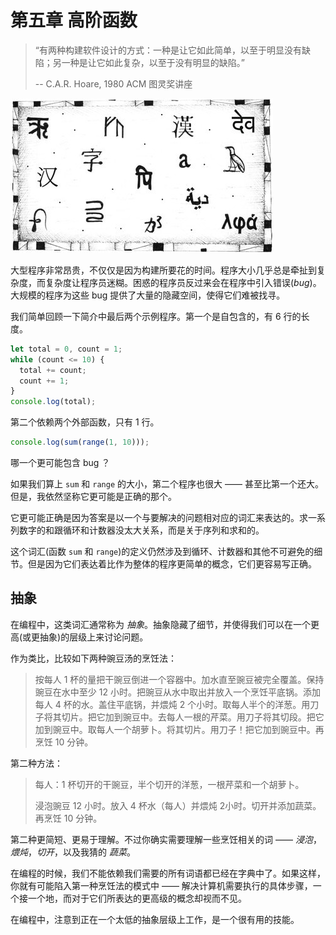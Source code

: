 # 第五章 高阶函数

> “有两种构建软件设计的方式：一种是让它如此简单，以至于明显没有缺陷；另一种是让它如此复杂，以至于没有明显的缺陷。”
>
> -- C.A.R. Hoare, 1980 ACM 图灵奖讲座

![chapter_picture_5][chapter_picture_5]

大型程序非常昂贵，不仅仅是因为构建所要花的时间。程序大小几乎总是牵扯到复杂度，而复杂度让程序员迷糊。困惑的程序员反过来会在程序中引入错误(*bug*)。大规模的程序为这些 bug 提供了大量的隐藏空间，使得它们难被找寻。

我们简单回顾一下简介中最后两个示例程序。第一个是自包含的，有 6 行的长度。

```js
let total = 0, count = 1;
while (count <= 10) {
  total += count;
  count += 1;
}
console.log(total);
```

第二个依赖两个外部函数，只有 1 行。

```js
console.log(sum(range(1, 10)));
```

哪一个更可能包含 bug ？

如果我们算上 `sum` 和 `range` 的大小，第二个程序也很大 —— 甚至比第一个还大。但是，我依然坚称它更可能是正确的那个。

它更可能正确是因为答案是以一个与要解决的问题相对应的词汇来表达的。求一系列数字的和跟循环和计数器没太大关系，而是关于序列和求和的。

这个词汇(函数 `sum` 和 `range`)的定义仍然涉及到循环、计数器和其他不可避免的细节。但是因为它们表达着比作为整体的程序更简单的概念，它们更容易写正确。

## 抽象

在编程中，这类词汇通常称为 *抽象*。抽象隐藏了细节，并使得我们可以在一个更高(或更抽象)的层级上来讨论问题。

作为类比，比较如下两种豌豆汤的烹饪法：

> 按每人 1 杯的量把干豌豆倒进一个容器中。加水直至豌豆被完全覆盖。保持豌豆在水中至少 12 小时。把豌豆从水中取出并放入一个烹饪平底锅。添加每人 4 杯的水。盖住平底锅，并煨炖 2 个小时。取每人半个的洋葱。用刀子将其切片。把它加到豌豆中。去每人一根的芹菜。用刀子将其切段。把它加到豌豆中。取每人一个胡萝卜。将其切片。用刀子！把它加到豌豆中。再烹饪 10 分钟。

第二种方法：

> 每人：1 杯切开的干豌豆，半个切开的洋葱，一根芹菜和一个胡萝卜。
>
> 浸泡豌豆 12 小时。放入 4 杯水（每人）并煨炖 2小时。切开并添加蔬菜。再烹饪 10 分钟。

第二种更简短、更易于理解。不过你确实需要理解一些烹饪相关的词 —— *浸泡*，*煨炖*，*切开*，以及我猜的 *蔬菜*。

在编程的时候，我们不能依赖我们需要的所有词语都已经在字典中了。如果这样，你就有可能陷入第一种烹饪法的模式中 —— 解决计算机需要执行的具体步骤，一个接一个地，而对于它们所表达的更高级的概念却视而不见。

在编程中，注意到正在一个太低的抽象层级上工作，是一个很有用的技能。

[chapter_picture_5]: ../assets/chapter_picture_5.jpg
